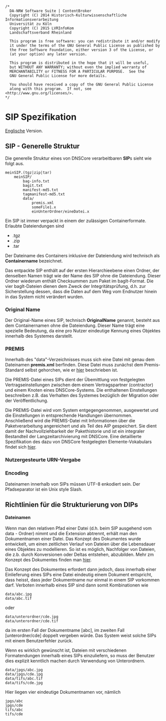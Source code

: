 	/*
	  DA-NRW Software Suite | ContentBroker
	  Copyright (C) 2014 Historisch-Kulturwissenschaftliche Informationsverarbeitung
	  Universität zu Köln
	  Copyright (C) 2015 LVRInfoKom
	  Landschaftsverband Rheinland
	
	  This program is free software: you can redistribute it and/or modify
	  it under the terms of the GNU General Public License as published by
	  the Free Software Foundation, either version 3 of the License, or
	  (at your option) any later version.
	
	  This program is distributed in the hope that it will be useful,
	  but WITHOUT ANY WARRANTY; without even the implied warranty of
	  MERCHANTABILITY or FITNESS FOR A PARTICULAR PURPOSE.  See the
	  GNU General Public License for more details.
	
	  You should have received a copy of the GNU General Public License
	  along with this program.  If not, see <http://www.gnu.org/licenses/>.
	*/

# SIP Spezifikation

[Englische](https://github.com/da-nrw/DNSCore/blob/master/ContentBroker/src/main/markdown/specification_sip.md) Version.

## SIP - Generelle Struktur

Die generelle Struktur eines von DNSCore verarbeitbaren **SIP**s sieht wie folgt aus.

    meinSIP.(tgz|zip|tar)
        meinSIP/
        	bag-info.txt
        	bagit.txt
        	manifest-md5.txt
        	tagmanifest-md5.txt
        	data/
        		premis.xml
        		someFile1.x
        		einUnterOrdner/eineDatei.x

Ein SIP ist immer verpackt in einem der zulässigen Containerformate.
Erlaubte Dateiendungen sind

* .tgz
* .zip
* .tar

Der Dateiname des Containers inklusive der Dateiendung wird technisch
als **Containername** bezeichnet.

Das entpackte SIP enthält auf der ersten Hierarchieebene einen Ordner, 
der denselben Namen trägt wie der Name des SIP ohne die Dateiendung.
Dieser Ordner wiederum enthält Checksummen zum Paket im bagIt-Format.
Die vier bagIt-Dateien dienen dem Zweck der Integritätsprüfung, d.h. zur 
Sicherstellung dessen, dass die Daten auf dem Weg vom Endnutzer hinein
in das System nicht verändert wurden.

### Original Name

Der Original-Name eines SIP, technisch **OriginalName** genannt, besteht
aus dem Containernamen ohne die Dateiendung. Dieser Name trägt eine spezielle
Bedeutung, da eine pro Nutzer eindeutige Kennung eines Objektes innerhalb 
des Systemes darstellt. 

### PREMIS

Innerhalb des "data"-Verzeichnisses muss sich eine Datei mit genau dem Dateinamen **premis.xml**
berfinden. Diese Datei muss zunächst dem Premis-Standard selbst gehorchen, wie er [hier](http://www.loc.gov/standards/premis/v2/premis-2-2.pdf) beschrieben ist.

Die PREMIS-Datei eines SIPs dient der Übemittlung von festgelegten Vertragseinstellungen zwischen dem 
einem Vertragspartner (contractor) und einem Knoten eines DNSCore-Systems. Die enthaltenen Einstellungen
beschreiben z.B. das Verhalten des Systemes bezüglich der Migration oder der Veröffentlichung.

Die PREMIS-Datei wird vom System entgegengenommen, ausgewertet und die Einstellungen in entsprechende Handlungen
übernommen. Anschließend wird die PREMIS-Datei mit Informationen über die Paketverarbeitung angereichert und als
Teil des AIP gespeichert. Sie dient damit der Nachvollziehbarkeit der Pakethistorie und ist ein integraler Bestandteil
der Langzeitarchivierung mit DNSCore. Eine detaillierte Spezifikation des dazu von DNSCore festgelegten 
Elemente-Vokabulars findet sich [hier](https://github.com/da-nrw/DNSCore/blob/master/ContentBroker/src/main/markdown/premis_specification.md).

### Nutzergesteurte URN-Vergabe

### Encoding

Dateinamen innerhalb von SIPs müssen UTF-8 enkodiert sein. Der Pfadseparator ist ein Unix style Slash.

## Richtlinien für die Strukturierung von DIPs

#### Dateinamen

Wenn man den relativen Pfad einer Datei (d.h. beim SIP ausgehend vom data - Ordner) nimmt und die Extension abtrennt, erhält man den Dokumentnamen einer Datei. Das Konzept des Dokumentes wurde entwickelt, um einen zeitlichen Verlauf von Dateien über die Lebensdauer eines Objektes zu modellieren. So ist es möglich, Nachfolger von Dateien, die z.b. durch Konversionen oder Deltas entstehen, abzubilden. Mehr zm Konzept des Dokumentes finden man [hier](https://github.com/da-nrw/DNSCore/blob/master/ContentBroker/src/main/markdown/object_model.de.md#document---das-dokument).

Das Konzept des Dokumentes erfordert dann jedoch, dass innerhalb einer Einlieferung eines SIPs eine Datei eindeutig einem Dokument entspricht, dass heisst, dass jeder Dokumentname nur einmal in einem SIP vorkommen darf. Verboten innerhalb eines SIP sind dann somit Kombinationen wie

    data/abc.jpg
    data/abc.tif

oder 

    data/unterordner/cde.jpg
    data/unterordner/cde.tif
    
da im ersten Fall der Dokumentname [abc], im zweiten Fall [unterordner/cde] doppelt vergeben würde. Das System weist solche SIPs mit einem Benutzerfehler zurück.

Wenn es wirklich gewünscht ist, Dateien mit verschiedenen Formatendungen innerhalb eines SIPs einzuliefern, so muss der Benutzer dies explizit kenntlich machen durch Verwendung von Unterordnern.

    data/jpgs/abc.jpg
    data/jpgs/cde.jpg
    data/tifs/abc.tif
    data/tifs/cde.jpg
    
Hier liegen vier eindeutige Dokumentnamen vor, nämlich

    jpgs/abc
    jpgs/cde
    tifs/abc
    tifs/cde
